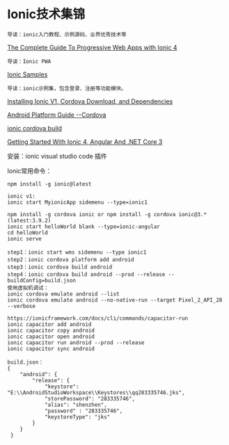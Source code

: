 # Ionic技术集锦

```
导读：ionic入门教程、示例源码、业界优秀技术等
```

[The Complete Guide To Progressive Web Apps with Ionic 4](https://ionicthemes.com/tutorials/about/the-complete-guide-to-progressive-web-apps-with-ionic4)
```
导读：Ionic PWA
```

[Ionic Samples](https://github.com/qq283335746/IonicSamples)
```
导读：ionic示例集，包含登录、注册等功能模块。
```
[Installing Ionic V1, Cordova Download, and Dependencies](https://ionicframework.com/docs/v1/guide/installation.html)

[Android Platform Guide --Cordova](https://cordova.apache.org/docs/en/dev/guide/platforms/android/index.html)

[ionic cordova build](https://ionicframework.com/docs/cli/commands/cordova-build)

[Getting Started With Ionic 4, Angular And .NET Core 3](https://www.c-sharpcorner.com/article/getting-started-with-ionic-framework-angular-and-net-core-3/)

安装：ionic visual studio code 插件

Ionic常用命令：
```
npm install -g ionic@latest

ionic v1:
ionic start MyionicApp sidemenu --type=ionic1

npm install -g cordova ionic or npm install -g cordova ionic@3.* (latest:3.9.2)
ionic start helloWorld blank --type=ionic-angular
cd helloWorld
ionic serve

step1：ionic start wms sidemenu --type ionic1
step2：ionic cordova platform add android
step3：ionic cordova build android
step4：ionic cordova build android --prod --release --buildConfig=build.json
使用虚拟机调试：
ionic cordova emulate android --list
ionic cordova emulate android --no-native-run --target Pixel_2_API_28 --verbose

https://ionicframework.com/docs/cli/commands/capacitor-run
ionic capacitor add android
ionic capacitor copy android
ionic capacitor open android
ionic capacitor run android --prod --release
ionic capacitor sync android

build.json：
{
    "android": {
        "release": {
            "keystore": "E:\\AndroidStudioWorkspace\\Keystores\\qq283335746.jks",
            "storePassword": "283335746",
            "alias": "shenzhen",
            "password" : "283335746",
            "keystoreType": "jks"
        }
    }
 }
```

